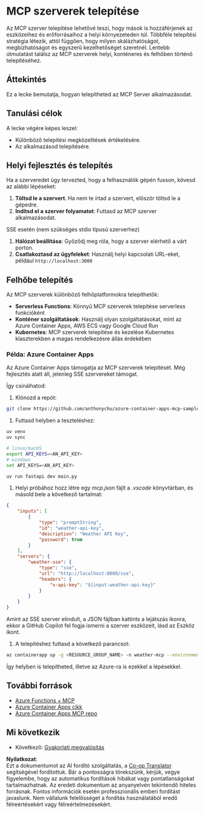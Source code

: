 <!--
CO_OP_TRANSLATOR_METADATA:
{
  "original_hash": "7816cc28f7ab9a54e31f9246429ffcd9",
  "translation_date": "2025-06-13T01:31:47+00:00",
  "source_file": "03-GettingStarted/09-deployment/README.md",
  "language_code": "hu"
}
-->
# MCP szerverek telepítése

Az MCP szerver telepítése lehetővé teszi, hogy mások is hozzáférjenek az eszközeihez és erőforrásaihoz a helyi környezeteden túl. Többféle telepítési stratégia létezik, attól függően, hogy milyen skálázhatóságot, megbízhatóságot és egyszerű kezelhetőséget szeretnél. Lentebb útmutatást találsz az MCP szerverek helyi, konténeres és felhőben történő telepítéséhez.

## Áttekintés

Ez a lecke bemutatja, hogyan telepítheted az MCP Server alkalmazásodat.

## Tanulási célok

A lecke végére képes leszel:

- Különböző telepítési megközelítések értékelésére.
- Az alkalmazásod telepítésére.

## Helyi fejlesztés és telepítés

Ha a szerveredet úgy tervezted, hogy a felhasználók gépén fusson, kövesd az alábbi lépéseket:

1. **Töltsd le a szervert**. Ha nem te írtad a szervert, először töltsd le a gépedre.  
1. **Indítsd el a szerver folyamatot**: Futtasd az MCP szerver alkalmazásodat.

SSE esetén (nem szükséges stdio típusú szerverhez)

1. **Hálózat beállítása**: Győződj meg róla, hogy a szerver elérhető a várt porton.  
1. **Csatlakoztasd az ügyfeleket**: Használj helyi kapcsolati URL-eket, például `http://localhost:3000`

## Felhőbe telepítés

Az MCP szerverek különböző felhőplatformokra telepíthetők:

- **Serverless Functions**: Könnyű MCP szerverek telepítése serverless funkcióként  
- **Konténer szolgáltatások**: Használj olyan szolgáltatásokat, mint az Azure Container Apps, AWS ECS vagy Google Cloud Run  
- **Kubernetes**: MCP szerverek telepítése és kezelése Kubernetes klaszterekben a magas rendelkezésre állás érdekében

### Példa: Azure Container Apps

Az Azure Container Apps támogatja az MCP szerverek telepítését. Még fejlesztés alatt áll, jelenleg SSE szervereket támogat.

Így csinálhatod:

1. Klónozd a repót:

  ```sh
  git clone https://github.com/anthonychu/azure-container-apps-mcp-sample.git
  ```

1. Futtasd helyben a teszteléshez:

  ```sh
  uv venv
  uv sync

  # linux/macOS
  export API_KEYS=<AN_API_KEY>
  # windows
  set API_KEYS=<AN_API_KEY>

  uv run fastapi dev main.py
  ```

1. Helyi próbához hozz létre egy *mcp.json* fájlt a *.vscode* könyvtárban, és másold bele a következő tartalmat:

  ```json
  {
      "inputs": [
          {
              "type": "promptString",
              "id": "weather-api-key",
              "description": "Weather API Key",
              "password": true
          }
      ],
      "servers": {
          "weather-sse": {
              "type": "sse",
              "url": "http://localhost:8000/sse",
              "headers": {
                  "x-api-key": "${input:weather-api-key}"
              }
          }
      }
  }
  ```

  Amint az SSE szerver elindult, a JSON fájlban kattints a lejátszás ikonra, ekkor a GitHub Copilot fel fogja ismerni a szerver eszközeit, lásd az Eszköz ikont.

1. A telepítéshez futtasd a következő parancsot:

  ```sh
  az containerapp up -g <RESOURCE_GROUP_NAME> -n weather-mcp --environment mcp -l westus --env-vars API_KEYS=<AN_API_KEY> --source .
  ```

Így helyben is telepítheted, illetve az Azure-ra is ezekkel a lépésekkel.

## További források

- [Azure Functions + MCP](https://learn.microsoft.com/en-us/samples/azure-samples/remote-mcp-functions-dotnet/remote-mcp-functions-dotnet/)
- [Azure Container Apps cikk](https://techcommunity.microsoft.com/blog/appsonazureblog/host-remote-mcp-servers-in-azure-container-apps/4403550)
- [Azure Container Apps MCP repo](https://github.com/anthonychu/azure-container-apps-mcp-sample)

## Mi következik

- Következő: [Gyakorlati megvalósítás](/04-PracticalImplementation/README.md)

**Nyilatkozat**:  
Ezt a dokumentumot az AI fordító szolgáltatás, a [Co-op Translator](https://github.com/Azure/co-op-translator) segítségével fordítottuk. Bár a pontosságra törekszünk, kérjük, vegye figyelembe, hogy az automatikus fordítások hibákat vagy pontatlanságokat tartalmazhatnak. Az eredeti dokumentum az anyanyelvén tekintendő hiteles forrásnak. Fontos információk esetén professzionális emberi fordítást javaslunk. Nem vállalunk felelősséget a fordítás használatából eredő félreértésekért vagy félreértelmezésekért.